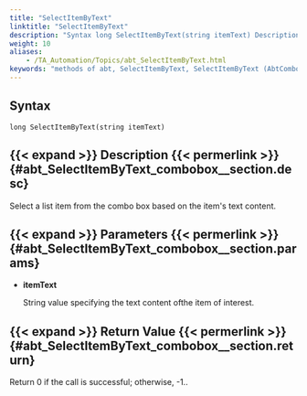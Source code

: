 ```yaml
--- 
title: "SelectItemByText"
linktitle: "SelectItemByText"
description: "Syntax long SelectItemByText(string itemText) Description Select a list item from the combo box based on the item's text content. Parameters itemText String value specifying the text content of the ..."
weight: 10
aliases: 
    - /TA_Automation/Topics/abt_SelectItemByText.html
keywords: "methods of abt, SelectItemByText, SelectItemByText (AbtComboBox), AbtComboBox, selectitembytext, abtcombox selectitembytext, select item with specific content from combo box, select item from combo box based on content"
---
```


## Syntax

`long SelectItemByText(string itemText)`

## {{< expand >}} Description {{< permerlink >}} {#abt_SelectItemByText_combobox__section.desc} 

Select a list item from the combo box based on the item's text content.

## {{< expand >}} Parameters {{< permerlink >}} {#abt_SelectItemByText_combobox__section.params} 

-   **itemText**

    String value specifying the text content ofthe item of interest.


## {{< expand >}} Return Value {{< permerlink >}} {#abt_SelectItemByText_combobox__section.return} 

Return 0 if the call is successful; otherwise, -1..



